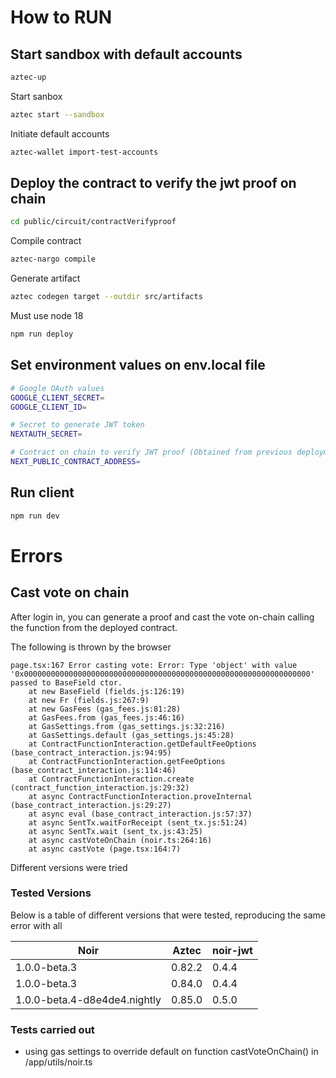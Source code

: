 # How to RUN

## Start sandbox with default accounts
```bash
aztec-up
```

Start sanbox
```bash
aztec start --sandbox
```

Initiate default accounts

```bash
aztec-wallet import-test-accounts
```

## Deploy the contract to verify the jwt proof on chain

```bash
cd public/circuit/contractVerifyproof
```

Compile contract
```bash
aztec-nargo compile
```

Generate artifact
```bash
aztec codegen target --outdir src/artifacts
```

Must use node 18
```bash
npm run deploy
```

## Set environment values on env.local file

```bash
# Google OAuth values
GOOGLE_CLIENT_SECRET=
GOOGLE_CLIENT_ID=

# Secret to generate JWT token
NEXTAUTH_SECRET=

# Contract on chain to verify JWT proof (Obtained from previous deployment)
NEXT_PUBLIC_CONTRACT_ADDRESS=
```

## Run client
```bash
npm run dev
```

# Errors

## Cast vote on chain

After login in, you can generate a proof and cast the vote on-chain calling the function from the deployed contract.

The following is thrown by the browser
```
page.tsx:167 Error casting vote: Error: Type 'object' with value '0x0000000000000000000000000000000000000000000000000000000000000000' passed to BaseField ctor.
    at new BaseField (fields.js:126:19)
    at new Fr (fields.js:267:9)
    at new GasFees (gas_fees.js:81:28)
    at GasFees.from (gas_fees.js:46:16)
    at GasSettings.from (gas_settings.js:32:216)
    at GasSettings.default (gas_settings.js:45:28)
    at ContractFunctionInteraction.getDefaultFeeOptions (base_contract_interaction.js:94:95)
    at ContractFunctionInteraction.getFeeOptions (base_contract_interaction.js:114:46)
    at ContractFunctionInteraction.create (contract_function_interaction.js:29:32)
    at async ContractFunctionInteraction.proveInternal (base_contract_interaction.js:29:27)
    at async eval (base_contract_interaction.js:57:37)
    at async SentTx.waitForReceipt (sent_tx.js:51:24)
    at async SentTx.wait (sent_tx.js:43:25)
    at async castVoteOnChain (noir.ts:264:16)
    at async castVote (page.tsx:164:7)
```

Different versions were tried

### Tested Versions

Below is a table of different versions that were tested, reproducing the same error with all

| Noir                         | Aztec  | noir-jwt|
|------------------------------|--------|---------|
| 1.0.0-beta.3                 | 0.82.2 | 0.4.4   |
| 1.0.0-beta.3                 | 0.84.0 | 0.4.4   |
| 1.0.0-beta.4-d8e4de4.nightly | 0.85.0 | 0.5.0   |

### Tests carried out
* using gas settings to override default on function castVoteOnChain() in /app/utils/noir.ts

